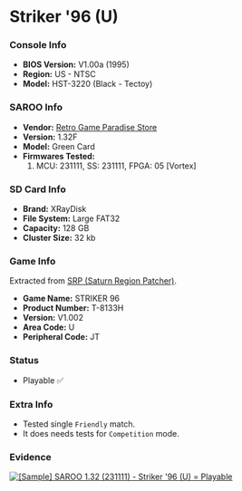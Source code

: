 # Striker '96 (U)

### Console Info

- <b>BIOS Version:</b> V1.00a (1995)
- <b>Region:</b> US - NTSC
- <b>Model:</b> HST-3220 (Black - Tectoy)

### SAROO Info

- <b>Vendor:</b> [Retro Game Paradise Store](https://s.click.aliexpress.com/e/_DlCqvfB)
- <b>Version:</b> 1.32F
- <b>Model:</b> Green Card
- <b>Firmwares Tested:</b>
  1. MCU: 231111, SS: 231111, FPGA: 05 [Vortex]

### SD Card Info

- <b>Brand:</b> XRayDisk
- <b>File System:</b> Large FAT32
- <b>Capacity:</b> 128 GB
- <b>Cluster Size:</b> 32 kb

### Game Info

Extracted from [SRP (Saturn Region Patcher)](https://segaxtreme.net/resources/saturn-region-patcher.81/download).

- <b>Game Name:</b> STRIKER 96
- <b>Product Number:</b> T-8133H
- <b>Version:</b> V1.002
- <b>Area Code:</b> U
- <b>Peripheral Code:</b> JT

### Status

- Playable :white_check_mark:

### Extra Info

- Tested single `Friendly` match.
- It does needs tests for `Competition` mode.

### Evidence

[![[Sample] SAROO 1.32 (231111) - Striker '96 (U) = Playable](https://img.youtube.com/vi/Nrn8De0KLGo/0.jpg)](https://www.youtube.com/watch?v=Nrn8De0KLGo)
